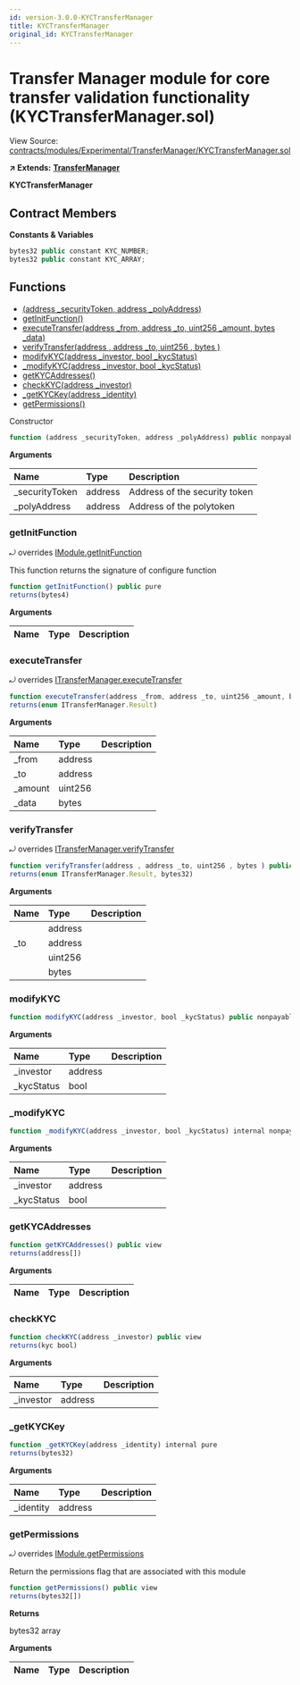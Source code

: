 ```yaml
---
id: version-3.0.0-KYCTransferManager
title: KYCTransferManager
original_id: KYCTransferManager
---
```


# Transfer Manager module for core transfer validation functionality \(KYCTransferManager.sol\)

View Source: [contracts/modules/Experimental/TransferManager/KYCTransferManager.sol](https://github.com/remon-nashid/polymath-core/tree/0c5593835be9dcec69d8de5b12eb17bc7cd77adc/contracts/modules/Experimental/TransferManager/KYCTransferManager.sol)

**↗ Extends:** [**TransferManager**](transfermanager.md)

**KYCTransferManager**

## Contract Members

**Constants & Variables**

```javascript
bytes32 public constant KYC_NUMBER;
bytes32 public constant KYC_ARRAY;
```

## Functions

* [\(address \_securityToken, address \_polyAddress\)](kyctransfermanager.md)
* [getInitFunction\(\)](kyctransfermanager.md#getinitfunction)
* [executeTransfer\(address \_from, address \_to, uint256 \_amount, bytes \_data\)](kyctransfermanager.md#executetransfer)
* [verifyTransfer\(address , address \_to, uint256 , bytes \)](kyctransfermanager.md#verifytransfer)
* [modifyKYC\(address \_investor, bool \_kycStatus\)](kyctransfermanager.md#modifykyc)
* [\_modifyKYC\(address \_investor, bool \_kycStatus\)](kyctransfermanager.md#_modifykyc)
* [getKYCAddresses\(\)](kyctransfermanager.md#getkycaddresses)
* [checkKYC\(address \_investor\)](kyctransfermanager.md#checkkyc)
* [\_getKYCKey\(address \_identity\)](kyctransfermanager.md#_getkyckey)
* [getPermissions\(\)](kyctransfermanager.md#getpermissions)

Constructor

```javascript
function (address _securityToken, address _polyAddress) public nonpayable Module
```

**Arguments**

| Name | Type | Description |
| :--- | :--- | :--- |
| \_securityToken | address | Address of the security token |
| \_polyAddress | address | Address of the polytoken |

### getInitFunction

⤾ overrides [IModule.getInitFunction](imodule.md#getinitfunction)

This function returns the signature of configure function

```javascript
function getInitFunction() public pure
returns(bytes4)
```

**Arguments**

| Name | Type | Description |
| :--- | :--- | :--- |


### executeTransfer

⤾ overrides [ITransferManager.executeTransfer](itransfermanager.md#executetransfer)

```javascript
function executeTransfer(address _from, address _to, uint256 _amount, bytes _data) external nonpayable
returns(enum ITransferManager.Result)
```

**Arguments**

| Name | Type | Description |
| :--- | :--- | :--- |
| \_from | address |  |
| \_to | address |  |
| \_amount | uint256 |  |
| \_data | bytes |  |

### verifyTransfer

⤾ overrides [ITransferManager.verifyTransfer](itransfermanager.md#verifytransfer)

```javascript
function verifyTransfer(address , address _to, uint256 , bytes ) public view
returns(enum ITransferManager.Result, bytes32)
```

**Arguments**

| Name | Type | Description |
| :--- | :--- | :--- |
|  | address |  |
| \_to | address |  |
|  | uint256 |  |
|  | bytes |  |

### modifyKYC

```javascript
function modifyKYC(address _investor, bool _kycStatus) public nonpayable withPerm
```

**Arguments**

| Name | Type | Description |
| :--- | :--- | :--- |
| \_investor | address |  |
| \_kycStatus | bool |  |

### \_modifyKYC

```javascript
function _modifyKYC(address _investor, bool _kycStatus) internal nonpayable
```

**Arguments**

| Name | Type | Description |
| :--- | :--- | :--- |
| \_investor | address |  |
| \_kycStatus | bool |  |

### getKYCAddresses

```javascript
function getKYCAddresses() public view
returns(address[])
```

**Arguments**

| Name | Type | Description |
| :--- | :--- | :--- |


### checkKYC

```javascript
function checkKYC(address _investor) public view
returns(kyc bool)
```

**Arguments**

| Name | Type | Description |
| :--- | :--- | :--- |
| \_investor | address |  |

### \_getKYCKey

```javascript
function _getKYCKey(address _identity) internal pure
returns(bytes32)
```

**Arguments**

| Name | Type | Description |
| :--- | :--- | :--- |
| \_identity | address |  |

### getPermissions

⤾ overrides [IModule.getPermissions](imodule.md#getpermissions)

Return the permissions flag that are associated with this module

```javascript
function getPermissions() public view
returns(bytes32[])
```

**Returns**

bytes32 array

**Arguments**

| Name | Type | Description |
| :--- | :--- | :--- |


